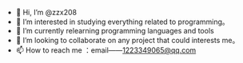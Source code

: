 - 👋 Hi, I’m @zzx208
- 👀 I’m interested in studying everything related to programming。
- 🌱 I’m currently relearning programming languages and tools
- 💞️ I’m looking to collaborate on any project that could interests me。
- 📫 How to reach me ：email——1223349065@qq.com

<!---
zzx208/zzx208 is a ✨ special ✨ repository because its `README.md` (this file) appears on your GitHub profile.
You can click the Preview link to take a look at your changes.
--->
